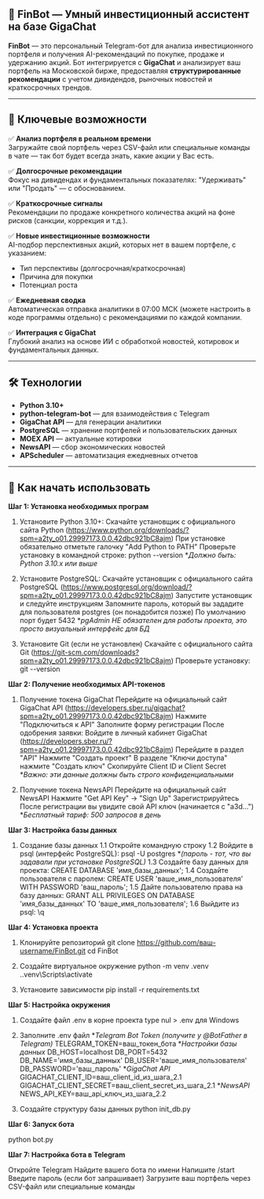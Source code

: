 ## 🤖 FinBot — Умный инвестиционный ассистент на базе GigaChat

**FinBot** — это персональный Telegram-бот для анализа инвестиционного портфеля и получения AI-рекомендаций по покупке, продаже и удержанию акций.
Бот интегрируется с **GigaChat** и анализирует ваш портфель на Московской бирже, предоставляя **структурированные рекомендации** с учетом дивидендов, рыночных новостей и краткосрочных трендов.

---

## 🌟 Ключевые возможности

✅ **Анализ портфеля в реальном времени**  
Загружайте свой портфель через CSV-файл или специальные команды в чате — так бот будет всегда знать, какие акции у Вас есть.

✅ **Долгосрочные рекомендации**  
Фокус на дивидендах и фундаментальных показателях: "Удерживать" или "Продать" — с обоснованием.

✅ **Краткосрочные сигналы**  
Рекомендации по продаже конкретного количества акций на фоне рисков (санкции, коррекция и т.д.).

✅ **Новые инвестиционные возможности**  
AI-подбор перспективных акций, которых нет в вашем портфеле, с указанием:  
- Тип перспективы (долгосрочная/краткосрочная)  
- Причина для покупки  
- Потенциал роста

✅ **Ежедневная сводка**  
Автоматическая отправка аналитики в 07:00 МСК (можете настроить в коде программы отдельно) с рекомендациями по каждой компании.

✅ **Интеграция с GigaChat**  
Глубокий анализ на основе ИИ с обработкой новостей, котировок и фундаментальных данных.

---

## 🛠 Технологии

- **Python 3.10+**
- **python-telegram-bot** — для взаимодействия с Telegram
- **GigaChat API** — для генерации аналитики
- **PostgreSQL** — хранение портфелей и пользовательских данных
- **MOEX API** — актуальные котировки
- **NewsAPI** — сбор экономических новостей
- **APScheduler** — автоматизация ежедневных отчетов

---

## 🚀 Как начать использовать

**Шаг 1: Установка необходимых програм**

1. Установите Python 3.10+:
Скачайте установщик с официального сайта Python (https://www.python.org/downloads/?spm=a2ty_o01.29997173.0.0.42dbc921bC8ajm)
При установке обязательно отметьте галочку "Add Python to PATH"
Проверьте установку в командной строке:
   python --version
**Должно быть: Python 3.10.x или выше*

2. Установите PostgreSQL:
Скачайте установщик с официального сайта PostgreSQL (https://www.postgresql.org/download/?spm=a2ty_o01.29997173.0.0.42dbc921bC8ajm)
Запустите установщик и следуйте инструкциям
Запомните пароль, который вы зададите для пользователя postgres (он понадобится позже)
По умолчанию порт будет 5432
**pgAdmin НЕ обязателен для работы проекта, это просто визуальный интерфейс для БД*

3. Установите Git (если не установлен)
Скачайте с официального сайта Git (https://git-scm.com/downloads?spm=a2ty_o01.29997173.0.0.42dbc921bC8ajm)
Проверьте установку:
   git --version

**Шаг 2: Получение необходимых API-токенов**

1. Получение токена GigaChat
Перейдите на официальный сайт GigaChat API (https://developers.sber.ru/gigachat?spm=a2ty_o01.29997173.0.0.42dbc921bC8ajm)
Нажмите "Подключиться к API"
Заполните форму регистрации
После одобрения заявки:
   Войдите в личный кабинет GigaChat (https://developers.sber.ru/?spm=a2ty_o01.29997173.0.0.42dbc921bC8ajm)
   Перейдите в раздел "API"
   Нажмите "Создать проект"
   В разделе "Ключи доступа" нажмите "Создать ключ"
   Скопируйте Client ID и Client Secret
   **Важно: эти данные должны быть строго конфиденциальными*
   
2. Получение токена NewsAPI
Перейдите на официальный сайт NewsAPI
Нажмите "Get API Key" → "Sign Up"
Зарегистрируйтесь
После регистрации вы увидите свой API ключ (начинается с "a3d...")
**Бесплатный тариф: 500 запросов в день*

**Шаг 3: Настройка базы данных**

1. Создание базы данных
   1.1 Откройте командную строку
   1.2 Войдите в psql (интерфейс PostgreSQL):
      psql -U postgres
      **(пароль - тот, что вы задавали при установке PostgreSQL)*
   1.3 Создайте базу данных для проекта:
      CREATE DATABASE 'имя_базы_данных';
   1.4 Создайте пользователя с паролем:
      CREATE USER 'ваше_имя_пользователя' WITH PASSWORD 'ваш_пароль';
   1.5 Дайте пользователю права на базу данных:
      GRANT ALL PRIVILEGES ON DATABASE 'имя_базы_данных' TO 'ваше_имя_пользователя';
   1.6 Выйдите из psql:
      \q

**Шаг 4: Установка проекта**

1. Клонируйте репозиторий
   git clone https://github.com/ваш-username/FinBot.git
   cd FinBot
   
2. Создайте виртуальное окружение
   python -m venv .venv
   .\.venv\Scripts\activate

3. Установите зависимости
   pip install -r requirements.txt

**Шаг 5: Настройка окружения**

1. Создайте файл .env в корне проекта
   type nul > .env для Windows

2. Заполните .env файл
   **Telegram Bot Token (получите у @BotFather в Telegram)*
   TELEGRAM_TOKEN=ваш_токен_бота 
   **Настройки базы данных*
   DB_HOST=localhost
   DB_PORT=5432
   DB_NAME='имя_базы_данных'
   DB_USER='ваше_имя_пользователя'
   DB_PASSWORD='ваш_пароль'
   **GigaChat API*
   GIGACHAT_CLIENT_ID=ваш_client_id_из_шага_2.1
   GIGACHAT_CLIENT_SECRET=ваш_client_secret_из_шага_2.1
   **NewsAPI*
   NEWS_API_KEY=ваш_api_ключ_из_шага_2.2

3. Создайте структуру базы данных
   python init_db.py

**Шаг 6: Запуск бота**

python bot.py

**Шаг 7: Настройка бота в Telegram**

Откройте Telegram
Найдите вашего бота по имени
Напишите /start
Введите пароль (если бот запрашивает)
Загрузите ваш портфель через CSV-файл или специальные команды
